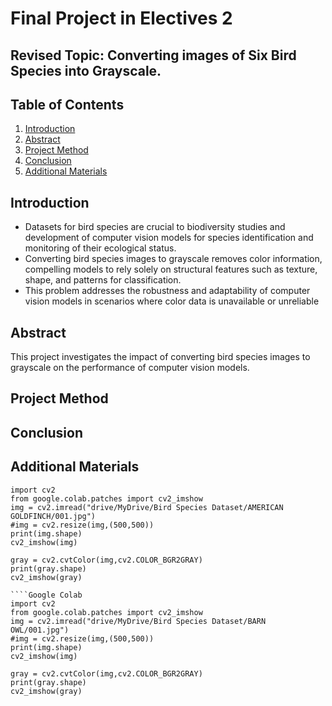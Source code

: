 # Final Project in Electives 2
## Revised Topic: Converting images of Six Bird Species into Grayscale.

## Table of Contents
1. [Introduction](#Introduction)
2. [Abstract](#Abstract)
3. [Project Method](#Project-Method)
4. [Conclusion](#Conclusion)
5. [Additional Materials](#Additional-Materials)


## Introduction
- Datasets for bird species are crucial to biodiversity studies and development of computer vision models for species identification and monitoring of their ecological status.
- Converting bird species images to grayscale removes color information, compelling models to rely solely on structural features such as texture, shape, and patterns for classification.
- This problem addresses the robustness and adaptability of computer vision models in scenarios where color data is unavailable or unreliable

## Abstract
This project investigates the impact of converting bird species images to grayscale on the performance of computer vision models.

## Project Method

## Conclusion

## Additional Materials

```Google Colab
import cv2
from google.colab.patches import cv2_imshow
img = cv2.imread("drive/MyDrive/Bird Species Dataset/AMERICAN GOLDFINCH/001.jpg")
#img = cv2.resize(img,(500,500))
print(img.shape)
cv2_imshow(img)

gray = cv2.cvtColor(img,cv2.COLOR_BGR2GRAY)
print(gray.shape)
cv2_imshow(gray)

````Google Colab
import cv2
from google.colab.patches import cv2_imshow
img = cv2.imread("drive/MyDrive/Bird Species Dataset/BARN OWL/001.jpg")
#img = cv2.resize(img,(500,500))
print(img.shape)
cv2_imshow(img)

gray = cv2.cvtColor(img,cv2.COLOR_BGR2GRAY)
print(gray.shape)
cv2_imshow(gray)
```
